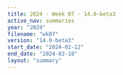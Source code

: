 ```yaml
---
title: 2024 - Week 07 - 14.0-beta3
active_nav: summaries
year: "2024"
filename: "wk07"
version: "14.0-beta3"
start_date: "2024-02-12"
end_date: "2024-02-18"
layout: "summary"
---
```

